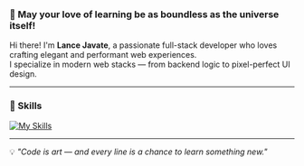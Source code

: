 ### 🌌 May your love of learning be as boundless as the universe itself!

Hi there! I'm **Lance Javate**, a passionate full-stack developer who loves crafting elegant and performant web experiences.  
I specialize in modern web stacks — from backend logic to pixel-perfect UI design.

---

### 🧠 Skills

[![My Skills](https://skillicons.dev/icons?i=php,laravel,javascript,typescript,vue,react,nuxt,next,tailwind,nodejs)](https://skillicons.dev)

---

💡 *"Code is art — and every line is a chance to learn something new."*
